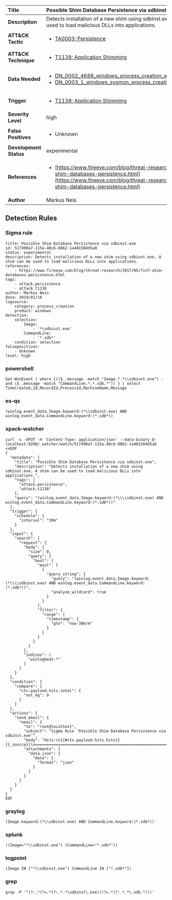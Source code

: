 | Title                    | Possible Shim Database Persistence via sdbinst.exe       |
|:-------------------------|:------------------|
| **Description**          | Detects installation of a new shim using sdbinst.exe. A shim can be used to load malicious DLLs into applications. |
| **ATT&amp;CK Tactic**    |  <ul><li>[TA0003: Persistence](https://attack.mitre.org/tactics/TA0003)</li></ul>  |
| **ATT&amp;CK Technique** | <ul><li>[T1138: Application Shimming](https://attack.mitre.org/techniques/T1138)</li></ul>  |
| **Data Needed**          | <ul><li>[DN_0002_4688_windows_process_creation_with_commandline](../Data_Needed/DN_0002_4688_windows_process_creation_with_commandline.md)</li><li>[DN_0003_1_windows_sysmon_process_creation](../Data_Needed/DN_0003_1_windows_sysmon_process_creation.md)</li></ul>  |
| **Trigger**              | <ul><li>[T1138: Application Shimming](../Triggers/T1138.md)</li></ul>  |
| **Severity Level**       | high |
| **False Positives**      | <ul><li>Unknown</li></ul>  |
| **Development Status**   | experimental |
| **References**           | <ul><li>[https://www.fireeye.com/blog/threat-research/2017/05/fin7-shim-databases-persistence.html](https://www.fireeye.com/blog/threat-research/2017/05/fin7-shim-databases-persistence.html)</li></ul>  |
| **Author**               | Markus Neis |


## Detection Rules

### Sigma rule

```
title: Possible Shim Database Persistence via sdbinst.exe
id: 517490a7-115a-48c6-8862-1a481504d5a8
status: experimental
description: Detects installation of a new shim using sdbinst.exe. A shim can be used to load malicious DLLs into applications.
references:
    - https://www.fireeye.com/blog/threat-research/2017/05/fin7-shim-databases-persistence.html
tags:
    - attack.persistence
    - attack.t1138
author: Markus Neis
date: 2019/01/16
logsource:
    category: process_creation
    product: windows
detection:
    selection:
        Image:
            - '*\sdbinst.exe'
        CommandLine:
            - '*.sdb*'
    condition: selection
falsepositives:
    - Unknown
level: high

```





### powershell
    
```
Get-WinEvent | where {(($_.message -match "Image.*.*\\sdbinst.exe") -and ($_.message -match "CommandLine.*.*.sdb.*")) } | select TimeCreated,Id,RecordId,ProcessId,MachineName,Message
```


### es-qs
    
```
(winlog.event_data.Image.keyword:(*\\sdbinst.exe) AND winlog.event_data.CommandLine.keyword:(*.sdb*))
```


### xpack-watcher
    
```
curl -s -XPUT -H 'Content-Type: application/json' --data-binary @- localhost:9200/_watcher/watch/517490a7-115a-48c6-8862-1a481504d5a8 <<EOF
{
  "metadata": {
    "title": "Possible Shim Database Persistence via sdbinst.exe",
    "description": "Detects installation of a new shim using sdbinst.exe. A shim can be used to load malicious DLLs into applications.",
    "tags": [
      "attack.persistence",
      "attack.t1138"
    ],
    "query": "(winlog.event_data.Image.keyword:(*\\\\sdbinst.exe) AND winlog.event_data.CommandLine.keyword:(*.sdb*))"
  },
  "trigger": {
    "schedule": {
      "interval": "30m"
    }
  },
  "input": {
    "search": {
      "request": {
        "body": {
          "size": 0,
          "query": {
            "bool": {
              "must": [
                {
                  "query_string": {
                    "query": "(winlog.event_data.Image.keyword:(*\\\\sdbinst.exe) AND winlog.event_data.CommandLine.keyword:(*.sdb*))",
                    "analyze_wildcard": true
                  }
                }
              ],
              "filter": {
                "range": {
                  "timestamp": {
                    "gte": "now-30m/m"
                  }
                }
              }
            }
          }
        },
        "indices": [
          "winlogbeat-*"
        ]
      }
    }
  },
  "condition": {
    "compare": {
      "ctx.payload.hits.total": {
        "not_eq": 0
      }
    }
  },
  "actions": {
    "send_email": {
      "email": {
        "to": "root@localhost",
        "subject": "Sigma Rule 'Possible Shim Database Persistence via sdbinst.exe'",
        "body": "Hits:\n{{#ctx.payload.hits.hits}}{{_source}}\n================================================================================\n{{/ctx.payload.hits.hits}}",
        "attachments": {
          "data.json": {
            "data": {
              "format": "json"
            }
          }
        }
      }
    }
  }
}
EOF

```


### graylog
    
```
(Image.keyword:(*\\sdbinst.exe) AND CommandLine.keyword:(*.sdb*))
```


### splunk
    
```
((Image="*\\sdbinst.exe") (CommandLine="*.sdb*"))
```


### logpoint
    
```
(Image IN ["*\\sdbinst.exe"] CommandLine IN ["*.sdb*"])
```


### grep
    
```
grep -P '^(?:.*(?=.*(?:.*.*\sdbinst\.exe))(?=.*(?:.*.*\.sdb.*)))'
```



